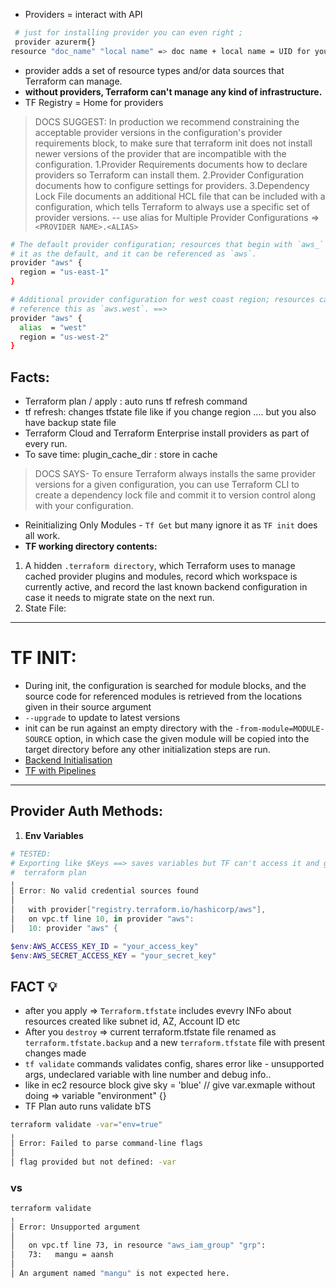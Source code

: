 - Providers = interact with API
 ```sh
  # just for installing provider you can even right ;
  provider azurerm{}
resource "doc_name" "local name" => doc name + local name = UID for your resource hence unique withiin your system 
  ````
- provider adds a set of resource types and/or data sources that Terraform can manage.
- **without providers, Terraform can't manage any kind of infrastructure.**
- TF Registry  = Home for providers
> DOCS SUGGEST: In production we recommend constraining the acceptable provider versions in the configuration's provider requirements block, to make sure that terraform init does not install newer versions of the provider that are incompatible with the configuration.
1.Provider Requirements documents how to declare providers so Terraform can install them.
2.Provider Configuration documents how to configure settings for providers.
3.Dependency Lock File documents an additional HCL file that can be included with a configuration, which tells Terraform to always use a specific set of provider versions.
 -- use alias for Multiple Provider Configurations => `<PROVIDER NAME>.<ALIAS>`
```sh
# The default provider configuration; resources that begin with `aws_` will use
# it as the default, and it can be referenced as `aws`.
provider "aws" {
  region = "us-east-1"
}

# Additional provider configuration for west coast region; resources can
# reference this as `aws.west`. ==> 
provider "aws" {
  alias  = "west"
  region = "us-west-2"
}
```
## Facts:
- Terraform plan / apply : auto runs tf refresh command
- tf refresh: changes tfstate file like if you change region .... but you also have backup state file 
- Terraform Cloud and Terraform Enterprise install providers as part of every run.
- To save time: plugin_cache_dir : store in cache

> DOCS SAYS- To ensure Terraform always installs the same provider versions for a given configuration, you can use Terraform CLI to create a dependency lock file and commit it to version control along with your configuration.
 - Reinitializing Only Modules - `Tf Get` but many ignore it as `TF init` does all work.
 - **TF working directory contents:**
  1. A hidden `.terraform directory`, which Terraform uses to manage cached provider plugins and modules, record which workspace is currently active, and record the last known backend configuration in case it needs to migrate state on the next run.
  2. State File:

-----------------------------------------------
# TF INIT:
- During init, the configuration is searched for module blocks, and the source code for referenced modules is retrieved from the locations given in their source argument
- `--upgrade` to update to latest versions
- init can be run against an empty directory with the `-from-module=MODULE-SOURCE` option, in which case the given module will be copied into the target directory before any other initialization steps are run.
- [Backend Initialisation](https://developer.hashicorp.com/terraform/cli/commands/init#backend-initialization)
- [TF with Pipelines](https://developer.hashicorp.com/terraform/tutorials/automation/automate-terraform?utm_source=WEBSITE&utm_medium=WEB_IO&utm_offer=ARTICLE_PAGE&utm_content=DOCS)

---------------------------------------------------------------
## Provider Auth Methods:
1. **Env Variables**
```powershell
# TESTED:
# Exporting like $Keys ==> saves variables but TF can't access it and gives error: 
#  terraform plan
╷
│ Error: No valid credential sources found
│ 
│   with provider["registry.terraform.io/hashicorp/aws"],
│   on vpc.tf line 10, in provider "aws":
│   10: provider "aws" {

$env:AWS_ACCESS_KEY_ID = "your_access_key"
$env:AWS_SECRET_ACCESS_KEY = "your_secret_key"
```

## FACT 💡
- after you apply => `Terraform.tfstate` includes evevry INFo about resources created like subnet id, AZ, Account ID etc
- After you `destroy` => current terraform.tfstate file renamed as `terraform.tfstate.backup` and a new `terraform.tfstate` file with present changes made
- `tf validate` commands validates config, shares error like - unsupported args, undeclared variable with line number and debug info..
- like in ec2 resource block give sky = 'blue' // give var.exmaple without doing => variable "environment" {}
- TF Plan auto runs validate bTS
```sh
terraform validate -var="env=true"
╷
│ Error: Failed to parse command-line flags
│ 
│ flag provided but not defined: -var
```
### vs 
```sh
terraform validate                
╷
│ Error: Unsupported argument
│
│   on vpc.tf line 73, in resource "aws_iam_group" "grp":
│   73:   mangu = aansh
│
│ An argument named "mangu" is not expected here.
```
